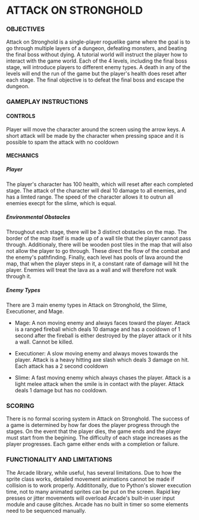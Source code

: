 # ATTACK ON STRONGHOLD

### OBJECTIVES
Attack on Stronghold is a single-player roguelike game where the goal is to go through multiple layers of a dungeon, defeating monsters, and beating the final boss without dying. A tutorial world will instruct the player how to interact with the game world. Each of the 4 levels, including the final boss stage, will introduce players to different enemy types.  A death in any of the levels will end the run of the game but the player's health does reset after each stage. The final objective is to defeat the final boss and escape the dungeon. 


### GAMEPLAY INSTRUCTIONS

#### CONTROLS
Player will move the character around the screen using the arrow keys. A short attack will be made by the character when pressing space and it is possible to spam the attack with no cooldown

#### MECHANICS

##### Player
The player's character has 100 health, which will reset after each completed stage. The attack of the character will deal 10 damage to all enemies, and has a limted range. The speed of the character allows it to outrun all enemies execpt for the slime, which is equal. 

##### Environmental Obstacles
Throughout each stage, there will be 3 distinct obstacles on the map. The border of the map itself is made up of a wall tile that the player cannot pass through. Additionaly, there will be wooden post tiles in the map that will also not allow the player to go through. These direct the flow of the combat and the enemy's pathfinding. Finally, each level has pools of lava around the map, that when the player steps in it, a constant rate of damage will hit the player. Enemies will treat the lava as a wall and will therefore not walk through it.

##### Enemy Types
There are 3 main enemy types in Attack on Stronghold, the Slime, Executioner, and Mage.

* Mage: A non moving enemy and always faces toward the player. Attack is a ranged fireball which deals 10 damage and has a cooldown of 1 second after the fireball is either destroyed by the player attack or it hits a wall. Cannot be killed.

* Executioner: A slow moving enemy and always moves towards the player. Attack is a heavy hitting axe slash which deals 3 damage on hit. Each attack has a 2 second cooldown

* Slime: A fast moving enemy which always chases the player. Attack is a light melee attack when the smile is in contact with the player. Attack deals 1 damage but has no cooldown.


### SCORING
There is no formal scoring system in Attack on Stronghold. The success of a game is determined by how far does the player progress through the stages. On the event that the player dies, the game ends and the player must start from the begining. The difficulty of each stage increases as the player progresses. Each game either ends with a completion or failure. 


### FUNCTIONALITY AND LIMITATIONS
The Arcade library, while useful, has several limitations. Due to how the sprite class works, detailed movement animations cannot be made if collision is to work properly. Addititonally, due to Python's slower execution time, not to many animated sprites can be put on the screen. Rapid key presses or jitter movements will overload Arcade's built-in user input module and cause glitches. Arcade has no built in timer so some elements need to be sequenced manually.
